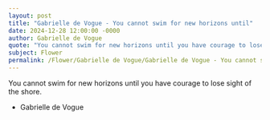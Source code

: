 ```yaml
---
layout: post
title: "Gabrielle de Vogue - You cannot swim for new horizons until"
date: 2024-12-28 12:00:00 -0000
author: Gabrielle de Vogue
quote: "You cannot swim for new horizons until you have courage to lose sight of the shore."
subject: Flower
permalink: /Flower/Gabrielle de Vogue/Gabrielle de Vogue - You cannot swim for new horizons until
---
```


You cannot swim for new horizons until you have courage to lose sight of the shore.

- Gabrielle de Vogue

